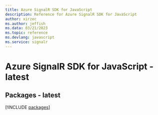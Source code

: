 ```yaml
---
title: Azure SignalR SDK for JavaScript
description: Reference for Azure SignalR SDK for JavaScript
author: xirzec
ms.author: jeffish
ms.data: 03/21/2023
ms.topic: reference
ms.devlang: javascript
ms.service: signalr
---
```

# Azure SignalR SDK for JavaScript - latest
## Packages - latest
[!INCLUDE [packages](signalr-index.md)]